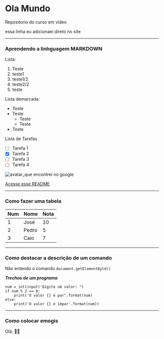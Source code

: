 # Ola Mundo
 Repositorio do curso em video

essa linha eu adicionaei direto no site
***
### Aprendendo a linhguagem **MARKDOWN**

Lista:
1.  Teste
1.  teste1
   1.  teste1/2
   1.  teste2/2
1.  teste

Lista demarcada:
* Teste
* Teste
   * Teste
   * Teste
* Teste

Lista de Tarefas
- [ ] Tarefa 1
- [x] Tarefa 2
- [ ] Tarefa 3
- [ ] Tarefa 4
      
![avatar_que encontrei no google](https://github.com/Garcia02/Ola-Mundo/assets/151832018/98a01b1c-2b59-4699-bb26-181abfc9b2f1)

[Acesse esse README](https://github.com/Garcia02/Ola-Mundo/edit/main/README.md)

---
### Como fazer uma tabela
Num  | Nome | Nota
-----|------|------
1    | José |  10
2    | Pedro | 5   
3    | Caio | 7
---
### Como destacar a descrição de um comando

Não entendo o comando `document.getElementByld()`

***Trechos de um programa***
```
num = int(input('Digite um valor: ")
if num % 2 == 0:
    print('O valor {} é par".format(num)
else:
    print('O valor {} é impar'.format(num))
```
---
### Como colocar emogis
Olá, 🖖🐵

